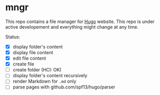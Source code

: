 # mngr

This repo contains a file manager for [Hugo](https://github.com/spf13/hugo) website.
This repo is under active developement and everything might change at any time.

Status:

- [x] display folder's content
- [x] display file content
- [x] edit file content
- [X] create file
- [ ] create folder (HCI: OK)
- [ ] display folder's content recursively
- [ ] render Markdown for `.md` only
- [ ] parse pages with github.com/spf13/hugo/parser
